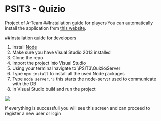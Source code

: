 PSIT3 - Quizio
=====

Project of A-Team
##Installation guide for players
You can automatically install the application from [this website](http://mihov.ch/Quizio/publish.htm).

##Installation guide for developers

1. Install [Node](http://nodejs.org/)
2. Make sure you have Visual Studio 2013 installed
3. Clone the repo
4. Import the project into Visual Studio
5. Using your terminal navigate to \PSIT3\Quizio\Server
6. Type ```npm install``` to install all the used Node packages
7. Type ```node server.js``` this starts the node-server used to communicate with the DB
8. In Visual Studio build and run the project

![](http://i.imgur.com/lKA8mWi.png)

If everything is successfull you will see this screen and can proceed to register a new user or login




